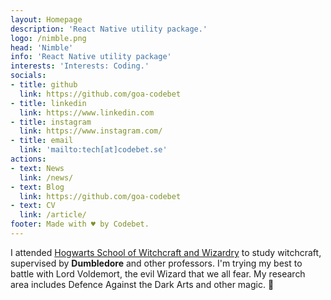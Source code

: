 ```yaml
---
layout: Homepage
description: 'React Native utility package.'
logo: /nimble.png
head: 'Nimble'
info: 'React Native utility package'
interests: 'Interests: Coding.'
socials:
- title: github
  link: https://github.com/goa-codebet
- title: linkedin
  link: https://www.linkedin.com
- title: instagram
  link: https://www.instagram.com/
- title: email
  link: 'mailto:tech[at]codebet.se'
actions:
- text: News
  link: /news/
- text: Blog
  link: https://github.com/goa-codebet
- text: CV
  link: /article/
footer: Made with ♥ by Codebet.
---
```


I attended [Hogwarts School of Witchcraft and Wizardry](https://en.wikipedia.org/wiki/Hogwarts) to study witchcraft, supervised by **Dumbledore** and other professors. I'm trying my best to battle with Lord Voldemort, the evil Wizard that we all fear. My research area includes Defence Against the Dark Arts and other magic. :dizzy:
